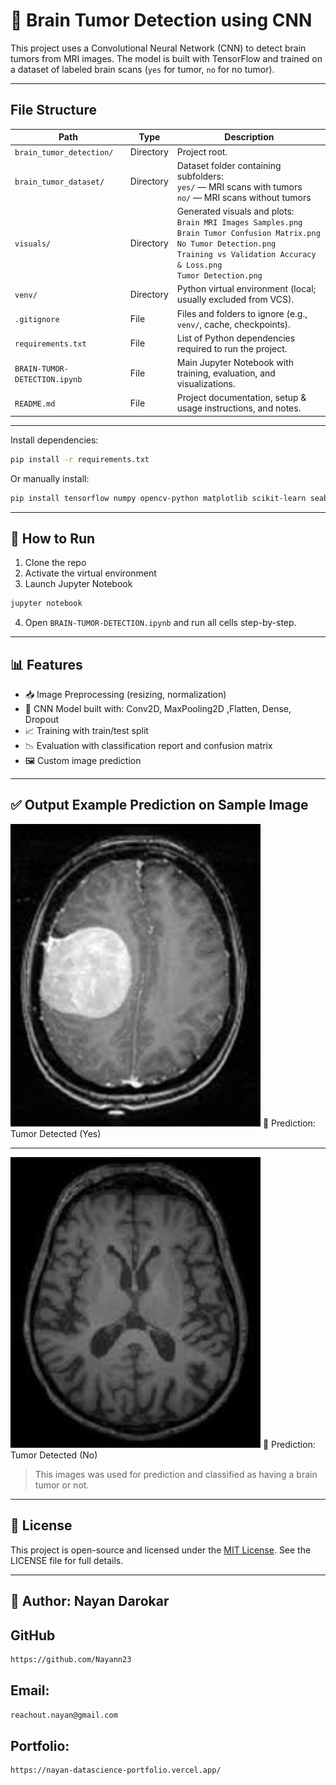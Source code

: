 # 🧠 Brain Tumor Detection using CNN

This project uses a Convolutional Neural Network (CNN) to detect brain tumors from MRI images. The model is built with TensorFlow and trained on a dataset of labeled brain scans (`yes` for tumor, `no` for no tumor).

---
## File Structure

| Path | Type | Description |
|------|------|-------------|
| `brain_tumor_detection/` | Directory | Project root. |
| `brain_tumor_dataset/` | Directory | Dataset folder containing subfolders:<br>`yes/` — MRI scans with tumors<br>`no/` — MRI scans without tumors |
| `visuals/` | Directory | Generated visuals and plots:<br>`Brain MRI Images Samples.png`<br>`Brain Tumor Confusion Matrix.png`<br>`No Tumor Detection.png`<br>`Training vs Validation Accuracy & Loss.png`<br>`Tumor Detection.png` |
| `venv/` | Directory | Python virtual environment (local; usually excluded from VCS). |
| `.gitignore` | File | Files and folders to ignore (e.g., `venv/`, cache, checkpoints). |
| `requirements.txt` | File | List of Python dependencies required to run the project. |
| `BRAIN-TUMOR-DETECTION.ipynb` | File | Main Jupyter Notebook with training, evaluation, and visualizations. |
| `README.md` | File | Project documentation, setup & usage instructions, and notes. |

---

Install dependencies:

```bash
pip install -r requirements.txt
```

Or manually install:

```bash
pip install tensorflow numpy opencv-python matplotlib scikit-learn seaborn
```

---

## 🚀 How to Run

1. Clone the repo  
2. Activate the virtual environment  
3. Launch Jupyter Notebook  

```bash
jupyter notebook
```

4. Open `BRAIN-TUMOR-DETECTION.ipynb` and run all cells step-by-step.

---

## 📊 Features

- 📥 Image Preprocessing (resizing, normalization)  
- 🧠 CNN Model built with: Conv2D, MaxPooling2D ,Flatten, Dense, Dropout  
- 📈 Training with train/test split  
- 📉 Evaluation with classification report and confusion matrix  
- 🖼️ Custom image prediction  


---

## ✅ Output Example Prediction on Sample Image
<img src="brain_tumor_dataset/yes/Y1.jpg" alt="Tumor Predicted Image" width="400"/>
🧠 Prediction: Tumor Detected (Yes)

----
<img src="brain_tumor_dataset/no/10 no.jpg" alt="No Tumor Predicted Image" width="400"/>
🧠 Prediction: Tumor Detected (No)

> This images was used for prediction and classified as having a brain tumor or not.

---

## 📜 License

This project is open-source and licensed under the [MIT License](LICENSE). See the LICENSE file for full details.

---

## 👤 Author:  **Nayan Darokar** 

## GitHub
```bash
https://github.com/Nayann23
```

## Email:
```bash
reachout.nayan@gmail.com  
```
## Portfolio: 
```bash
https://nayan-datascience-portfolio.vercel.app/
```
